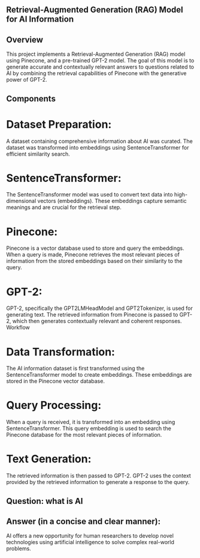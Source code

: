 ## Retrieval-Augmented Generation (RAG) Model for AI Information
## Overview
This project implements a Retrieval-Augmented Generation (RAG) model using Pinecone, and a pre-trained GPT-2 model. The goal of this model is to generate accurate and contextually relevant answers to questions related to AI by combining the retrieval capabilities of Pinecone with the generative power of GPT-2.

## Components

# Dataset Preparation:
A dataset containing comprehensive information about AI was curated.
The dataset was transformed into embeddings using SentenceTransformer for efficient similarity search.

# SentenceTransformer:
The SentenceTransformer model was used to convert text data into high-dimensional vectors (embeddings). These embeddings capture semantic meanings and are crucial for the retrieval step.

# Pinecone:
Pinecone is a vector database used to store and query the embeddings.
When a query is made, Pinecone retrieves the most relevant pieces of information from the stored embeddings based on their similarity to the query.

# GPT-2:
GPT-2, specifically the GPT2LMHeadModel and GPT2Tokenizer, is used for generating text.
The retrieved information from Pinecone is passed to GPT-2, which then generates contextually relevant and coherent responses.
Workflow

# Data Transformation:
The AI information dataset is first transformed using the SentenceTransformer model to create embeddings.
These embeddings are stored in the Pinecone vector database.

# Query Processing:
When a query is received, it is transformed into an embedding using SentenceTransformer.
This query embedding is used to search the Pinecone database for the most relevant pieces of information.

# Text Generation:
The retrieved information is then passed to GPT-2.
GPT-2 uses the context provided by the retrieved information to generate a response to the query.

## Question: what is AI
## Answer (in a concise and clear manner): 
AI offers a new opportunity for human researchers to develop novel technologies using artificial intelligence to solve complex real-world problems.

